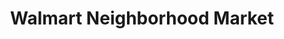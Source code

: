 ---
title: "Walmart Neighborhood Market"
url: /tucson/walmart-neighborhood-market-east-broadway-boulevard/
shop: supermarket
---
